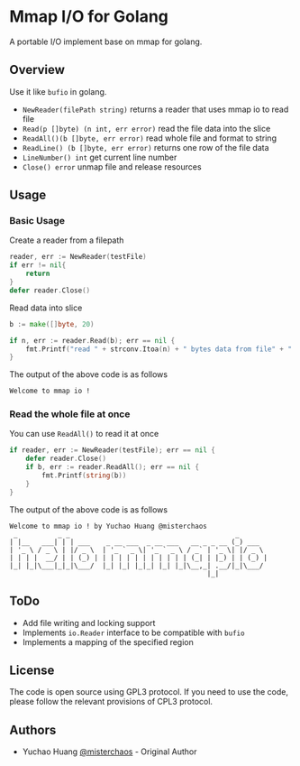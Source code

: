 # Mmap I/O for Golang

A portable I/O implement base on mmap for golang.

## Overview

Use it like `bufio` in golang.

- `NewReader(filePath string)` returns a reader that uses mmap io to read file
- `Read(p []byte) (n int, err error)` read the file data into the slice
- `ReadAll()(b []byte, err error)` read whole file and format to string
- `ReadLine() (b []byte, err error)` returns one row of the file data
- `LineNumber() int` get current line number
- `Close() error`  unmap file and release resources

## Usage

### Basic Usage

Create a reader from a filepath

```go
reader, err := NewReader(testFile)
if err != nil{
	return
}
defer reader.Close()
```

Read data into slice

```go
b := make([]byte, 20)

if n, err := reader.Read(b); err == nil {
	fmt.Printf("read " + strconv.Itoa(n) + " bytes data from file" + " : " + string(b))
}
```

The output of the above code is as follows

```bash
Welcome to mmap io !
```

### Read the whole file at once

You can use `ReadAll()` to read it at once

```go
if reader, err := NewReader(testFile); err == nil {
	defer reader.Close()
	if b, err := reader.ReadAll(); err == nil {
		fmt.Printf(string(b))	
	}
}
```

The output of the above code is as follows

```shell
Welcome to mmap io ! by Yuchao Huang @misterchaos
 _          _ _                                         _
| |__   ___| | | ___    _ __ ___  _ __ ___   __ _ _ __ (_) ___
| '_ \ / _ \ | |/ _ \  | '_ ` _ \| '_ ` _ \ / _` | '_ \| |/ _ \
| | | |  __/ | | (_) | | | | | | | | | | | | (_| | |_) | | (_) |
|_| |_|\___|_|_|\___/  |_| |_| |_|_| |_| |_|\__,_| .__/|_|\___/
                                                 |_|
```

## ToDo

- Add file writing and locking support
- Implements `io.Reader` interface to be compatible with `bufio`
- Implements a mapping of the specified region

## License

The code is open source using GPL3 protocol. If you need to use the code, please follow the relevant provisions of CPL3
protocol.

## Authors

- Yuchao Huang [@misterchaos](https://github.com/misterchaos/) - Original Author

